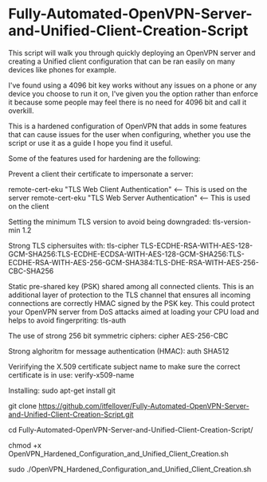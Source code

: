 # Fully-Automated-OpenVPN-Server-and-Unified-Client-Creation-Script
This script will walk you through quickly deploying an OpenVPN server and creating a Unified client configuration that can be ran easily on many devices like phones for example. 

I've found using a 4096 bit key works without any issues on a phone or any device you choose to run it on, I've given you the option rather than enforce it because some people may feel there is no need for 4096 bit and call it overkill.

This is a hardened configuration of OpenVPN that adds in some features that can cause issues for the user when configuring, whether you use the script or use it as a guide I hope you find it useful.

Some of the features used for hardening are the following:

Prevent a client their certificate to impersonate a server:

remote-cert-eku "TLS Web Client Authentication" <-- This is used on the server
remote-cert-eku "TLS Web Server Authentication" <-- This is used on the client

Setting the minimum TLS version to avoid being downgraded:
tls-version-min 1.2

Strong TLS ciphersuites with:
tls-cipher TLS-ECDHE-RSA-WITH-AES-128-GCM-SHA256:TLS-ECDHE-ECDSA-WITH-AES-128-GCM-SHA256:TLS-ECDHE-RSA-WITH-AES-256-GCM-SHA384:TLS-DHE-RSA-WITH-AES-256-CBC-SHA256

Static pre-shared key (PSK) shared among all connected clients. This is an additional layer of protection to the TLS channel that ensures all incoming connections are correctly HMAC signed by the PSK key. This could protect your OpenVPN server from DoS attacks aimed at loading your CPU load and helps to avoid fingerpriting:
tls-auth

The use of strong 256 bit symmetric ciphers:
cipher AES-256-CBC

Strong alghoritm for message authentication (HMAC):
auth SHA512

Veririfying the X.509 certificate subject name to make sure the correct certificate is in use:
verify-x509-name

Installing:
sudo apt-get install git

git clone https://github.com/itfellover/Fully-Automated-OpenVPN-Server-and-Unified-Client-Creation-Script.git

cd Fully-Automated-OpenVPN-Server-and-Unified-Client-Creation-Script/

chmod +x OpenVPN_Hardened_Configuration_and_Unified_Client_Creation.sh

sudo ./OpenVPN_Hardened_Configuration_and_Unified_Client_Creation.sh
